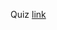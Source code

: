 Quiz [link](https://docs.google.com/forms/d/e/1FAIpQLSetaf8yK4hGn6NEHa9fTn-VYjas2_nXblyQnVuPEZob1wyi4Q/viewform?usp=sf_link)
